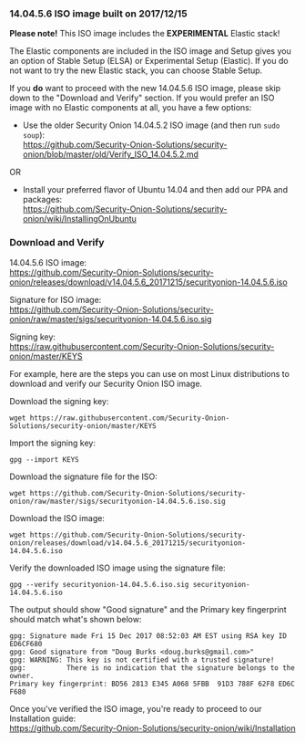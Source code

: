 ### 14.04.5.6 ISO image built on 2017/12/15

**Please note!** This ISO image includes the **EXPERIMENTAL** Elastic stack!

The Elastic components are included in the ISO image and Setup gives you an option of Stable Setup (ELSA) or Experimental Setup (Elastic).  If you do not want to try the new Elastic stack, you can choose Stable Setup.  

If you **do** want to proceed with the new 14.04.5.6 ISO image, please skip down to the "Download and Verify" section.  If you would prefer an ISO image with no Elastic components at all, you have a few options:

- Use the older Security Onion 14.04.5.2 ISO image (and then run `sudo soup`):<br>
https://github.com/Security-Onion-Solutions/security-onion/blob/master/old/Verify_ISO_14.04.5.2.md

OR 

- Install your preferred flavor of Ubuntu 14.04 and then add our PPA and packages:<br>
https://github.com/Security-Onion-Solutions/security-onion/wiki/InstallingOnUbuntu

### Download and Verify

14.04.5.6 ISO image:  
https://github.com/Security-Onion-Solutions/security-onion/releases/download/v14.04.5.6_20171215/securityonion-14.04.5.6.iso

Signature for ISO image:  
https://github.com/Security-Onion-Solutions/security-onion/raw/master/sigs/securityonion-14.04.5.6.iso.sig  

Signing key:  
https://raw.githubusercontent.com/Security-Onion-Solutions/security-onion/master/KEYS  

For example, here are the steps you can use on most Linux distributions to download and verify our Security Onion ISO image.

Download the signing key:  
```
wget https://raw.githubusercontent.com/Security-Onion-Solutions/security-onion/master/KEYS
```

Import the signing key:  
```
gpg --import KEYS
```

Download the signature file for the ISO:  
```
wget https://github.com/Security-Onion-Solutions/security-onion/raw/master/sigs/securityonion-14.04.5.6.iso.sig
```

Download the ISO image:  
```
wget https://github.com/Security-Onion-Solutions/security-onion/releases/download/v14.04.5.6_20171215/securityonion-14.04.5.6.iso
```

Verify the downloaded ISO image using the signature file:  
```
gpg --verify securityonion-14.04.5.6.iso.sig securityonion-14.04.5.6.iso
```

The output should show "Good signature" and the Primary key fingerprint should match what's shown below:
```
gpg: Signature made Fri 15 Dec 2017 08:52:03 AM EST using RSA key ID ED6CF680
gpg: Good signature from "Doug Burks <doug.burks@gmail.com>"
gpg: WARNING: This key is not certified with a trusted signature!
gpg:          There is no indication that the signature belongs to the owner.
Primary key fingerprint: BD56 2813 E345 A068 5FBB  91D3 788F 62F8 ED6C F680
```

Once you've verified the ISO image, you're ready to proceed to our Installation guide:  
https://github.com/Security-Onion-Solutions/security-onion/wiki/Installation
